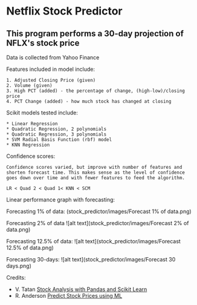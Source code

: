 # Netflix Stock Predictor

## This program performs a 30-day projection of NFLX's stock price 

Data is collected from Yahoo Finance

Features included in model include:
```
1. Adjusted Closing Price (given)
2. Volume (given)
3. High PCT (added) - the percentage of change, (high-low)/closing price
4. PCT Change (added) - how much stock has changed at closing
```

Scikit models tested include:
```
* Linear Regression
* Quadratic Regression, 2 polynomials
* Quadratic Regression, 3 polynomials
* SVM Radial Basis Function (rbf) model
* KNN Regression
```

Confidence scores:
```
Confidence scores varied, but improve with number of features and shorten forecast time. This makes sense as the level of confidence goes down over time and with fewer features to feed the algorithm. 
```
```
LR < Quad 2 < Quad 1< KNN < SCM
```

Linear performance graph with forecasting:

Forecasting 1% of data:
(stock_predictor/images/Forecast 1% of data.png)

Forecasting 2% of data
![alt text](stock_predictor/images/Forecast 2% of data.png)

Forecasting 12.5% of data:
![alt text](stock_predictor/images/Forecast 12.5% of data.png)

Forecasting 30-days:
![alt text](stock_predictor/images/Forecast 30 days.png)



Credits:
- V. Tatan [Stock Analysis with Pandas and Scikit Learn](https://towardsdatascience.com/in-12-minutes-stocks-analysis-with-pandas-and-scikit-learn-a8d8a7b50ee7)
- R. Anderson [Predict Stock Prices using ML](https://medium.com/@randerson112358/predict-stock-prices-using-python-machine-learning-53aa024da20a)
